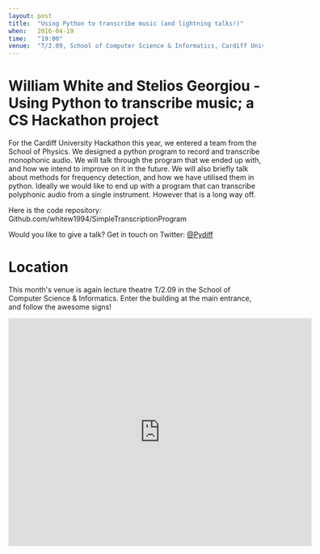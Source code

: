 ```yaml
---
layout: post
title:  "Using Python to transcribe music (and lightning talks!)"
when:   2016-04-19
time:   "19:00"
venue:  "T/2.09, School of Computer Science & Informatics, Cardiff University"
---
```


# William White and Stelios Georgiou - Using Python to transcribe music; a CS Hackathon project

For the Cardiff University Hackathon this year, we entered a team from the
School of Physics. We designed a python program to record and transcribe
monophonic audio. We will talk through the program that we ended up with, and
how we intend to improve on it in the future. We will also briefly talk about
methods for frequency detection, and how we have utilised them in python.
Ideally we would like to end up with a program that can transcribe polyphonic
audio from a single instrument. However that is a long way off.


Here is the code repository: Github.com/whitew1994/SimpleTranscriptionProgram


Would you like to give a talk? Get in touch on Twitter: [@Pydiff](https://twitter.com/PyDiff)


# Location

This month's venue is again lecture theatre T/2.09 in the School of Computer Science & Informatics. Enter the building at the main entrance, and follow the awesome signs!

<iframe src="https://www.google.com/maps/embed?pb=!1m18!1m12!1m3!1d2484.5563658121855!2d-3.1726044842308547!3d51.4846569796314!2m3!1f0!2f0!3f0!3m2!1i1024!2i768!4f13.1!3m3!1m2!1s0x486e1cb8742c46f5%3A0xc620b871e5d19cac!2sTrevithick+Bldg%2C+Cardiff+CF24!5e0!3m2!1sen!2suk!4v1456917752266" width="600" height="450" frameborder="0" style="border:0" allowfullscreen>&nbsp;</iframe>
